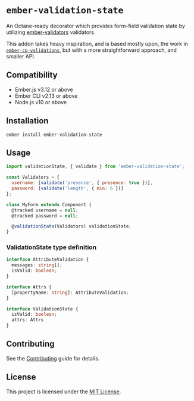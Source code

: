 # `ember-validation-state`

An Octane-ready decorator which provides form-field validation state by utilizing [ember-validators](https://github.com/offirgolan/ember-validators) validators.

This addon takes heavy inspiration, and is based mostly upon, the work in [`ember-cp-validations`](https://github.com/offirgolan/ember-cp-validations), but with a more straightforward approach, and smaller API.


## Compatibility

* Ember.js v3.12 or above
* Ember CLI v2.13 or above
* Node.js v10 or above


## Installation

```
ember install ember-validation-state
```


## Usage

```js
import validationState, { validate } from 'ember-validation-state';

const Validators = {
  username: [validate('presence', { presence: true })],
  password: [validate('length', { min: 6 })]
};

class MyForm extends Component {
  @tracked username = null;
  @tracked password = null;

  @validationState(Validators) validationState;
}
```

### ValidationState type definition

```ts
interface AttributeValidation {
  messages: string[];
  isValid: boolean;
}

interface Attrs {
  [propertyName: string]: AttributeValidation;
}

interface ValidationState {
  isValid: boolean;
  attrs: Attrs
}
```

## Contributing

See the [Contributing](CONTRIBUTING.md) guide for details.


## License

This project is licensed under the [MIT License](LICENSE.md).
